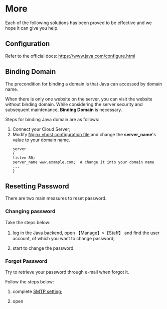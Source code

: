 # More

Each of the following solutions has been proved to be effective and we hope it can give you help.

## Configuration 

Refer to the official docs: https://www.java.com/configure.html

## Binding Domain

The precondition for binding a domain is that Java can accessed by domain name.

When there is only one website on the server, you can visit the website without binding domain. While considering the server security and subsequent maintenance, **Binding Domain** is necessary.

Steps for binding Java domain are as follows:

1. Connect your Cloud Server;
2. Modify [Nginx vhost configuration file](/stack-components.md#nginx),and change the **server_name**'s value to your domain name.
   ```text
   server
   {
   listen 80;
   server_name www.example.com;  # change it into your domain name
   ...
   }
   ```
## Resetting Password

There are two main measures to reset password.

### Changing password

Take the steps below:

1. log in the Java backend, open 【Manage】>【Staff】 and find the user account, of which you want to change password;

2. start to change the password.

### Forgot Password

Try to retrieve your password through e-mail when forgot it.

Follow the steps below:

1. complete [SMTP setting](/solution-smtp.md);

2. open
